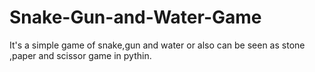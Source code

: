 # Snake-Gun-and-Water-Game
It's a simple game of snake,gun and water or also can be seen as stone ,paper and scissor game in pythin.
